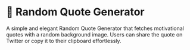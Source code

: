 # 🌟 Random Quote Generator

A simple and elegant Random Quote Generator that fetches motivational quotes with a random background image. Users can share the quote on Twitter or copy it to their clipboard effortlessly.
